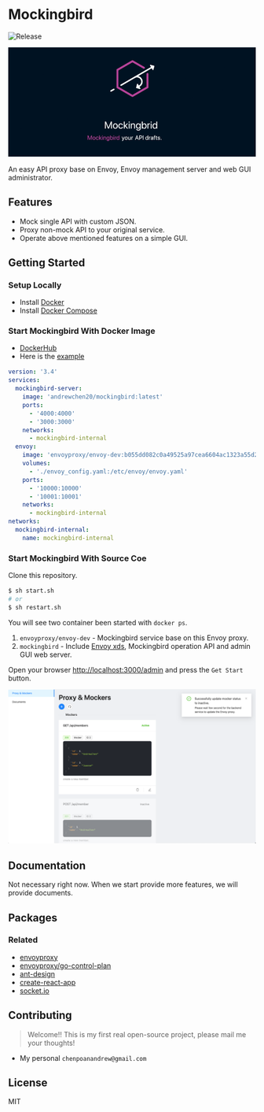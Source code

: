 # Mockingbird

![Release](https://github.com/PolarBearAndrew/mockingbird/workflows/Release/badge.svg?branch=main)

![MockingbirdLogo](./docs/readme_banner.gif)

An easy API proxy base on Envoy, Envoy management server and web GUI administrator.

## Features

* Mock single API with custom JSON.
* Proxy non-mock API to your original service.
* Operate above mentioned features on a simple GUI.

## Getting Started

### Setup Locally

* Install [Docker](https://www.docker.com/)
* Install [Docker Compose](https://docs.docker.com/compose/install/)

### Start Mockingbird With Docker Image

* [DockerHub](https://hub.docker.com/repository/docker/andrewchen20/mockingbird)
* Here is the [example](https://github.com/PolarBearAndrew/mockingbird-example)

```yaml
version: '3.4'
services:
  mockingbird-server:
    image: 'andrewchen20/mockingbird:latest'
    ports:
      - '4000:4000'
      - '3000:3000'
    networks:
      - mockingbird-internal
  envoy:
    image: 'envoyproxy/envoy-dev:b055dd082c0a49525a97cea6604ac1323a55d2fb'
    volumes:
      - './envoy_config.yaml:/etc/envoy/envoy.yaml'
    ports:
      - '10000:10000'
      - '10001:10001'
    networks:
      - mockingbird-internal
networks:
  mockingbird-internal:
    name: mockingbird-internal
```

### Start Mockingbird With Source Coe

Clone this repository.

```sh
$ sh start.sh
# or 
$ sh restart.sh
```

You will see two container been started with `docker ps`.

1. `envoyproxy/envoy-dev` - Mockingbird service base on this Envoy proxy.
1. `mockingbird` - Include [Envoy xds](https://www.envoyproxy.io/docs/envoy/latest/intro/arch_overview/operations/dynamic_configuration), Mockingbird operation API and admin GUI web server.

Open your browser [http://localhost:3000/admin](http://localhost:3000/admin) and press the `Get Start` button.

![admin_proxy_and_mockers](./docs/img_admin_proxy_and_mockers.png)

## Documentation

Not necessary right now. When we start provide more features, we will provide documents.

## Packages

### Related

* [envoyproxy](https://www.envoyproxy.io/docs/envoy/latest/start/start#quick-start-to-run-simple-example)
* [envoyproxy/go-control-plan](https://github.com/envoyproxy/go-control-plane)
* [ant-design](https://github.com/ant-design/ant-design/)
* [create-react-app](https://github.com/facebook/create-react-app)
* [socket.io](https://github.com/googollee/go-socket.io#example)

## Contributing

> Welcome!! This is my first real open-source project, please mail me your thoughts!

* My personal `chenpoanandrew@gmail.com`

## License

MIT
